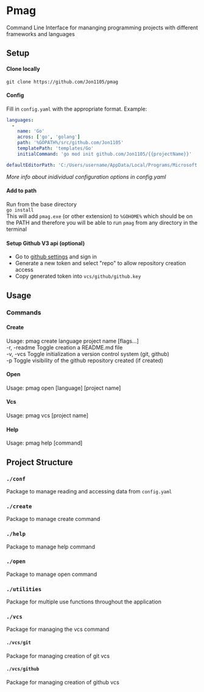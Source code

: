 # Pmag
Command Line Interface for mananging programming projects with different frameworks and languages

## Setup
#### Clone locally
`git clone https://github.com/Jon1105/pmag`
#### Config
Fill in `config.yaml` with the appropriate format. Example:
```yaml
languages:
  - 
    name: 'Go'
    acros: ['go', 'golang']
    path: '%GOPATH%/src/github.com/Jon1105'
    templatePath: 'templates/Go'
    initialCommand: 'go mod init github.com/Jon1105/{{projectName}}'

defaultEditorPath: 'C:/Users/username/AppData/Local/Programs/Microsoft VS Code/bin/code
```
*More info about inidividual configuration options in config.yaml*

#### Add to path
Run from the base directory  
`go install`  
This will add `pmag.exe` (or other extension) to `%GOHOME%` which should be on the PATH and therefore you will be able to run `pmag` from any directory in the terminal

#### Setup Github V3 api (optional)
* Go to [github settings](https://github.com/settings/tokens) and sign in
* Generate a new token and select "repo" to allow repository creation access
* Copy generated token into `vcs/github/github.key`


## Usage
### Commands
#### Create
Usage:
    pmag create language project name [flags...]  
    -r, -readme Toggle creation a README.md file  
    -v, -vcs    Toggle initialization a version control system (git, github)  
    -p          Toggle visibility of the github repository created (if created)  
#### Open
Usage:
    pmag open [language] [project name] 
#### Vcs
Usage:
    pmag vcs [project name]
#### Help
Usage:
    pmag help [command]

## Project Structure
### `./conf`
Package to manage reading and accessing data from `config.yaml`
### `./create`
Package to manage create command
### `./help`
Package to manage help command
### `./open`
Package to manage open command
### `./utilities`
Package for multiple use functions throughout the application
### `./vcs`
Package for managing the vcs command
#### `./vcs/git`
Package for managing creation of git vcs
#### `./vcs/github`
Package for managing creation of github vcs